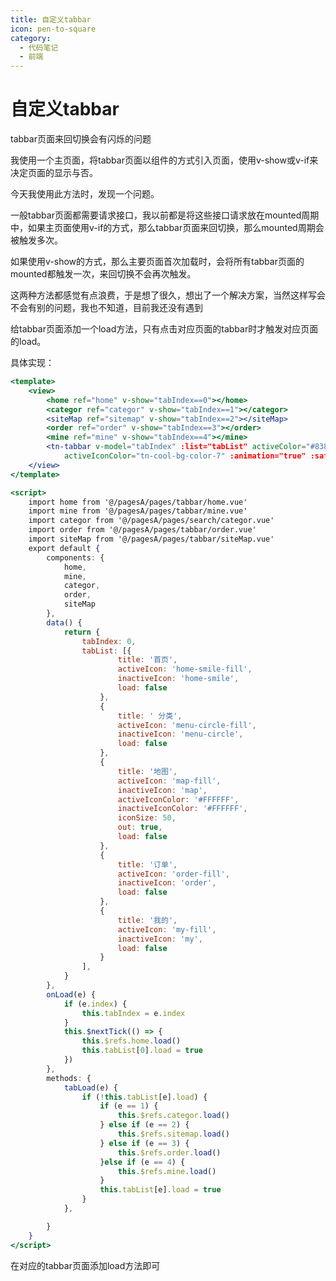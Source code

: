 ```yaml
---
title: 自定义tabbar
icon: pen-to-square
category:
  - 代码笔记
  - 前端
---
```

# 自定义tabbar

tabbar页面来回切换会有闪烁的问题

我使用一个主页面，将tabbar页面以组件的方式引入页面，使用v-show或v-if来决定页面的显示与否。

今天我使用此方法时，发现一个问题。

一般tabbar页面都需要请求接口，我以前都是将这些接口请求放在mounted周期中，如果主页面使用v-if的方式，那么tabbar页面来回切换，那么mounted周期会被触发多次。

如果使用v-show的方式，那么主要页面首次加载时，会将所有tabbar页面的mounted都触发一次，来回切换不会再次触发。

这两种方法都感觉有点浪费，于是想了很久，想出了一个解决方案，当然这样写会不会有别的问题，我也不知道，目前我还没有遇到

给tabbar页面添加一个load方法，只有点击对应页面的tabbar时才触发对应页面的load。

具体实现：

```jsx
<template>
	<view>
		<home ref="home" v-show="tabIndex==0"></home>
		<categor ref="categor" v-show="tabIndex==1"></categor>
		<siteMap ref="sitemap" v-show="tabIndex==2"></siteMap>
		<order ref="order" v-show="tabIndex==3"></order>
		<mine ref="mine" v-show="tabIndex==4"></mine>
		<tn-tabbar v-model="tabIndex" :list="tabList" activeColor="#838383" inactiveColor="#AAAAAA" @change="tabLoad"
			activeIconColor="tn-cool-bg-color-7" :animation="true" :safeAreaInsetBottom="true"></tn-tabbar>
	</view>
</template>

<script>
	import home from '@/pagesA/pages/tabbar/home.vue'
	import mine from '@/pagesA/pages/tabbar/mine.vue'
	import categor from '@/pagesA/pages/search/categor.vue'
	import order from '@/pagesA/pages/tabbar/order.vue'
	import siteMap from '@/pagesA/pages/tabbar/siteMap.vue'
	export default {
		components: {
			home,
			mine,
			categor,
			order,
			siteMap
		},
		data() {
			return {
				tabIndex: 0,
				tabList: [{
						title: '首页',
						activeIcon: 'home-smile-fill',
						inactiveIcon: 'home-smile',
						load: false
					},
					{
						title: ' 分类',
						activeIcon: 'menu-circle-fill',
						inactiveIcon: 'menu-circle',
						load: false
					},
					{
						title: '地图',
						activeIcon: 'map-fill',
						inactiveIcon: 'map',
						activeIconColor: '#FFFFFF',
						inactiveIconColor: '#FFFFFF',
						iconSize: 50,
						out: true,
						load: false
					},
					{
						title: '订单',
						activeIcon: 'order-fill',
						inactiveIcon: 'order',
						load: false
					},
					{
						title: '我的',
						activeIcon: 'my-fill',
						inactiveIcon: 'my',
						load: false
					}
				],
			}
		},
		onLoad(e) {
			if (e.index) {
				this.tabIndex = e.index
			}
			this.$nextTick(() => {
				this.$refs.home.load()
				this.tabList[0].load = true
			})
		},
		methods: {
			tabLoad(e) {
				if (!this.tabList[e].load) {
					if (e == 1) {
						this.$refs.categor.load()
					} else if (e == 2) {
						this.$refs.sitemap.load()
					} else if (e == 3) {
						this.$refs.order.load()
					}else if (e == 4) {
						this.$refs.mine.load()
					}
					this.tabList[e].load = true
				}
			},

		}
	}
</script>
```

在对应的tabbar页面添加load方法即可